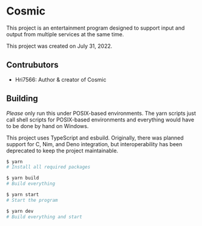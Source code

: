 # Cosmic

This project is an entertainment program designed to support input and output from multiple services at the same time.

This project was created on July 31, 2022.

## Contrubutors

- Hri7566: Author & creator of Cosmic

## Building

*Please* only run this under POSIX-based environments. The yarn scripts just call shell scripts for POSIX-based environments and everything would have to be done by hand on Windows.

This project uses TypeScript and esbuild. Originally, there was planned support for C, Nim, and Deno integration, but interoperability has been deprecated to keep the project maintainable.

```sh
$ yarn
# Install all required packages
```

```sh
$ yarn build
# Build everything
```

```sh
$ yarn start
# Start the program
```

```sh
$ yarn dev
# Build everything and start
```
